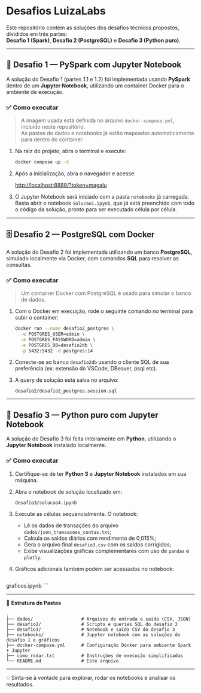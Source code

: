 # Desafios LuizaLabs

Este repositório contém as soluções dos desafios técnicos propostos, divididos em três partes:  
**Desafio 1 (Spark)**, **Desafio 2 (PostgreSQL)** e **Desafio 3 (Python puro)**.

---

## 🚀 Desafio 1 — PySpark com Jupyter Notebook

A solução do Desafio 1 (partes 1.1 e 1.2) foi implementada usando **PySpark** dentro de um **Jupyter Notebook**, utilizando um container Docker para o ambiente de execução.

### ✅ Como executar

> A imagem usada está definida no arquivo `docker-compose.yml`, incluído neste repositório.  
> As pastas de dados e notebooks já estão mapeadas automaticamente para dentro do container.

1. Na raiz do projeto, abra o terminal e execute:

   ```bash
   docker compose up -d
   ```

2. Após a inicialização, abra o navegador e acesse:

   [http://localhost:8888/?token=magalu](http://localhost:8888/?token=magalu)

3. O Jupyter Notebook será iniciado com a pasta `notebooks` já carregada.  
   Basta abrir o notebook `Solucao1.ipynb`, que já está preenchido com todo o código da solução, pronto para ser executado célula por célula.

---

## 🗄️ Desafio 2 — PostgreSQL com Docker

A solução do Desafio 2 foi implementada utilizando um banco **PostgreSQL**, simulado localmente via Docker, com comandos **SQL** para resolver as consultas.

### ✅ Como executar

> Um container Docker com PostgreSQL é usado para simular o banco de dados.

1. Com o Docker em execução, rode o seguinte comando no terminal para subir o container:

   ```bash
   docker run --name desafio2_postgres \
     -e POSTGRES_USER=admin \
     -e POSTGRES_PASSWORD=admin \
     -e POSTGRES_DB=desafio2db \
     -p 5432:5432 -d postgres:14
   ```

2. Conecte-se ao banco `desafio2db` usando o cliente SQL de sua preferência (ex: extensão do VSCode, DBeaver, psql etc).

3. A query de solução está salva no arquivo:

   ```
   desafio2/desafio2_postgres.session.sql
   ```

---

## 🐍 Desafio 3 — Python puro com Jupyter Notebook

A solução do Desafio 3 foi feita inteiramente em **Python**, utilizando o **Jupyter Notebook** instalado localmente.

### ✅ Como executar

1. Certifique-se de ter **Python 3** e **Jupyter Notebook** instalados em sua máquina.

2. Abra o notebook de solução localizado em:

   ```
   desafio3/solucao4.ipynb
   ```

3. Execute as células sequencialmente. O notebook:

   - Lê os dados de transações do arquivo `dados/json_transacoes_contas.txt`;
   - Calcula os saldos diários com rendimento de 0,015%;
   - Gera o arquivo final `desafio3.csv` com os saldos corrigidos;
   - Exibe visualizações gráficas complementares com uso de `pandas` e `plotly`.

4. Gráficos adicionais também podem ser acessados no notebook:

   ```
graficos.ipynb   ```

---

📁 **Estrutura de Pastas**
```
.
├── dados/                  # Arquivos de entrada e saída (CSV, JSON)
├── desafio2/               # Scripts e queries SQL do desafio 2
├── desafio3/               # Notebook e saída CSV do desafio 3
├── notebooks/              # Jupyter notebook com as soluções do desafio 1 e gráficos
├── docker-compose.yml      # Configuração Docker para ambiente Spark + Jupyter
├── como_rodar.txt          # Instruções de execução simplificadas
└── README.md               # Este arquivo
```

---

💡 Sinta-se à vontade para explorar, rodar os notebooks e analisar os resultados.
